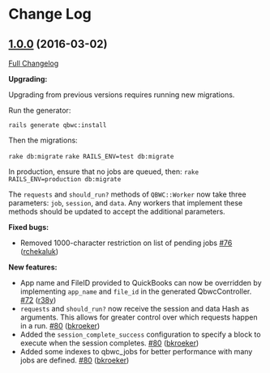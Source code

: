 
# Change Log

## [1.0.0](https://github.com/qbwc/qbwc/releases/tag/v1.0.0) (2016-03-02)
[Full Changelog](https://github.com/qbwc/qbwc/compare/0.1.0...1.0.0)

**Upgrading:**

Upgrading from previous versions requires running new migrations.

Run the generator:

`rails generate qbwc:install`

Then the migrations:

`rake db:migrate`
`rake RAILS_ENV=test db:migrate`

In production, ensure that no jobs are queued, then:
`rake RAILS_ENV=production db:migrate`

The `requests` and `should_run?` methods of `QBWC::Worker` now take three parameters: `job`, `session`, and `data`. Any workers that implement these methods should be updated to accept the additional parameters.

**Fixed bugs:**

- Removed 1000-character restriction on list of pending jobs [\#76](https://github.com/qbwc/qbwc/pull/76) ([rchekaluk](https://github.com/rchekaluk))

**New features:**

- App name and FileID provided to QuickBooks can now be overridden by implementing `app_name` and `file_id` in the generated QbwcController. [\#72](https://github.com/qbwc/qbwc/pull/72) ([r38y](https://github.com/r38y))
- `requests` and `should_run?` now receive the session and data Hash as arguments. This allows for greater control over which requests happen in a run. [\#80](https://github.com/qbwc/qbwc/pull/80) ([bkroeker](https://github.com/bkroeker))
- Added the `session_complete_success` configuration to specify a block to execute when the session completes.  [\#80](https://github.com/qbwc/qbwc/pull/80) ([bkroeker](https://github.com/bkroeker))
- Added some indexes to qbwc_jobs for better performance with many jobs are defined. [\#80](https://github.com/qbwc/qbwc/pull/80) ([bkroeker](https://github.com/bkroeker))
